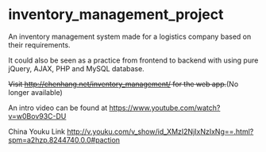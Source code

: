 # inventory_management_project
An inventory management system made for a logistics company based on their requirements.

It could also be seen as a practice from frontend to backend with using pure jQuery, AJAX, PHP and MySQL database.

~~Visit http://chenhang.net/inventory_management/ for the web app.~~(No longer available)

An intro video can be found at https://www.youtube.com/watch?v=w0Bov93C-DU

China Youku Link http://v.youku.com/v_show/id_XMzI2NjIxNzIxNg==.html?spm=a2hzp.8244740.0.0#paction
